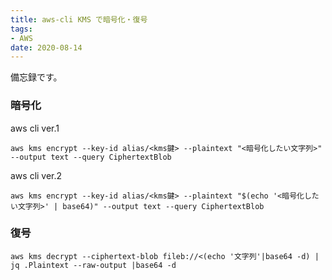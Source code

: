 ```yaml
---
title: aws-cli KMS で暗号化・復号
tags:
- AWS
date: 2020-08-14
---
```


備忘録です。

### 暗号化

aws cli ver.1

```
aws kms encrypt --key-id alias/<kms鍵> --plaintext "<暗号化したい文字列>" --output text --query CiphertextBlob
```

aws cli ver.2

```
aws kms encrypt --key-id alias/<kms鍵> --plaintext "$(echo '<暗号化したい文字列>' | base64)" --output text --query CiphertextBlob
```

### 復号

```
aws kms decrypt --ciphertext-blob fileb://<(echo '文字列'|base64 -d) | jq .Plaintext --raw-output |base64 -d
```
